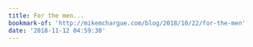 ```yaml
---
title: For the men...
bookmark-of: 'http://mikemchargue.com/blog/2018/10/22/for-the-men'
date: '2018-11-12 04:59:30'
---
```


